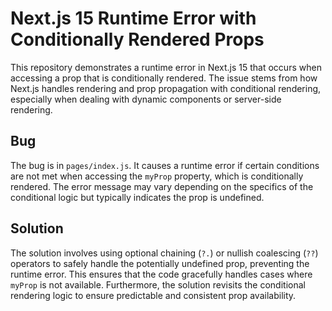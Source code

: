 # Next.js 15 Runtime Error with Conditionally Rendered Props

This repository demonstrates a runtime error in Next.js 15 that occurs when accessing a prop that is conditionally rendered.  The issue stems from how Next.js handles rendering and prop propagation with conditional rendering, especially when dealing with dynamic components or server-side rendering.

## Bug

The bug is in `pages/index.js`. It causes a runtime error if certain conditions are not met when accessing the `myProp` property, which is conditionally rendered.  The error message may vary depending on the specifics of the conditional logic but typically indicates the prop is undefined.

## Solution

The solution involves using optional chaining (`?.`) or nullish coalescing (`??`) operators to safely handle the potentially undefined prop, preventing the runtime error.  This ensures that the code gracefully handles cases where `myProp` is not available.  Furthermore, the solution revisits the conditional rendering logic to ensure predictable and consistent prop availability.
